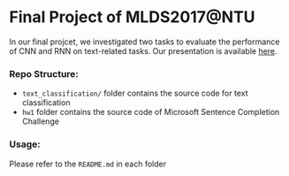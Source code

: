 # Final Project of MLDS2017@NTU

In our final projcet, we investigated two tasks to evaluate the performance of CNN and RNN on text-related tasks.
Our presentation is available [here](https://docs.google.com/presentation/d/1rtLtwI3r1-hqeOqqX1-sJdbcqSftNNGxhkRgBSFnXvc/edit#slide=id.p).

### Repo Structure:
- `text_classification/` folder contains the source code for text classification
- `hw1` folder contains the source code of Microsoft Sentence Completion Challenge

### Usage:
Please refer to the `README.md` in each folder
